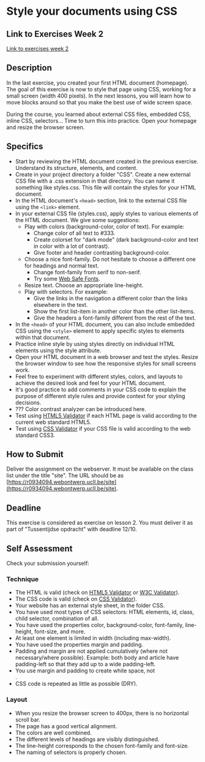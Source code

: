 # Style your documents using CSS

## Link to Exercises Week 2
[Link to exercises week 2](https://github.com/UCLL-Frontend/oefeningen-frontend-deel1/blob/main/week-02-create-the-homepage-of-your-static-website.md)

## Description

In the last exercise, you created your first HTML document (homepage). The goal of this exercise is now to style that page using CSS, working for a small screen (width 400 pixels). In the next lessons, you will learn how to move blocks around so that you make the best use of wide screen space.

During the course, you learned about external CSS files, embedded CSS, inline CSS, selectors… Time to turn this into practice. Open your homepage and resize the browser screen.

## Specifics

- Start by reviewing the HTML document created in the previous exercise. Understand its structure, elements, and content.
- Create in your project directory a folder "CSS". Create a new external CSS file with a .css extension in that directory. You can name it something like styles.css. This file will contain the styles for your HTML document.
- In the HTML document's `<head>` section, link to the external CSS file using the `<link>` element.
- In your external CSS file (styles.css), apply styles to various elements of the HTML document. We give some suggestions:
  - Play with colors (background-color, color of text). For example:
    - Change color of all text to #333.
    - Create colorset for "dark mode" (dark background-color and text in color with a lot of contrast).
    - Give footer and header contrasting background-color.
  - Choose a nice font-family. Do not hesitate to choose a different one for headings and normal text.
    - Change font-family from serif to non-serif.
    - Try some [Web Safe Fonts](https://blog.hubspot.com/website/web-safe-html-css-fonts).
  - Resize text. Choose an appropriate line-height.
  - Play with selectors. For example:
    - Give the links in the navigation a different color than the links elsewhere in the text.
    - Show the first list-item in another color than the other list-items.
    - Give the headers a font-family different from the rest of the text.
- In the `<head>` of your HTML document, you can also include embedded CSS using the `<style>` element to apply specific styles to elements within that document.
- Practice inline style by using styles directly on individual HTML elements using the style attribute.
- Open your HTML document in a web browser and test the styles. Resize the browser window to see how the responsive styles for small screens work.
- Feel free to experiment with different styles, colors, and layouts to achieve the desired look and feel for your HTML document.
- It's good practice to add comments in your CSS code to explain the purpose of different style rules and provide context for your styling decisions.
- ??? Color contrast analyzer can be introduced here.
- Test using [HTML5 Validator](https://html5.validator.nu/) if each HTML page is valid according to the current web standard HTML5.
- Test using [CSS Validator](https://jigsaw.w3.org/css-validator/) if your CSS file is valid according to the web standard CSS3.

## How to Submit

Deliver the assignment on the webserver. It must be available on the class list under the title "site". The URL should be as [https://r0934094.webontwerp.ucll.be/site](https://r0934094.webontwerp.ucll.be/site).

## Deadline

This exercise is considered as exercise on lesson 2. You must deliver it as part of "Tussentijdse opdracht" with deadline 12/10.

## Self Assessment

Check your submission yourself:

### Technique

- The HTML is valid (check on [HTML5 Validator](https://html5.validator.nu/) or [W3C Validator](https://validator.w3.org/)).
- The CSS code is valid (check on [CSS Validator](https://jigsaw.w3.org/css-validator/)).
- Your website has an external style sheet, in the folder CSS.
- You have used most types of CSS selectors: HTML elements, id, class, child selector, combination of all.
- You have used the properties color, background-color, font-family, line-height, font-size, and more.
- At least one element is limited in width (including max-width).
- You have used the properties margin and padding.
- Padding and margin are not applied cumulatively (where not necessary/where possible). Example: both body and article have padding-left so that they add up to a wide padding-left.
- You use margin and padding to create white space, not <br>.
- CSS code is repeated as little as possible (DRY).

### Layout

- When you resize the browser screen to 400px, there is no horizontal scroll bar.
- The page has a good vertical alignment.
- The colors are well combined.
- The different levels of headings are visibly distinguished.
- The line-height corresponds to the chosen font-family and font-size.
- The naming of selectors is properly chosen.
